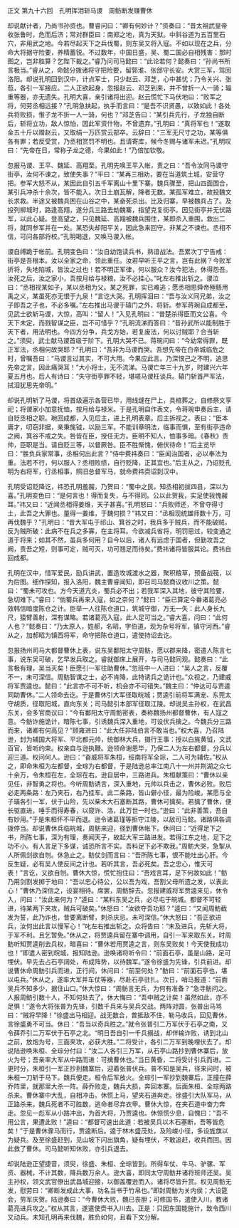 正文 第九十六回　孔明挥泪斩马谡　周鲂断发赚曹休 

却说献计者，乃尚书孙资也。曹睿问曰：“卿有何妙计？”资奏曰：“昔太祖武皇帝收张鲁时，危而后济；常对群臣曰：南郑之地，真为天狱。中斜谷道为五百里石穴，非用武之地。今若尽起天下之兵伐蜀，则东吴又将入寇。不如以现在之兵，分命大将据守险要，养精蓄锐。不过数年，中国日盛，吴、蜀二国必自相残害：那时图之，岂非胜算？乞陛下裁之。”睿乃问司马懿曰：“此论若何？懿奏曰：“孙尚书所言极当。”睿从之，命懿分拨诸将守把险要，留郭淮、张郃守长安。大赏三军，驾回洛阳。却说孔明回到汉中，计点军士，只少赵云、邓芝，心中甚忧；乃令关兴、张苞，各引一军接应。二人正欲起身，忽报赵云、邓芝到来，并不曾折一人一骑；辎重等器，亦无遗失。孔明大喜，亲引诸将出迎。赵云慌忙下马伏地曰：“败军之将，何劳丞相远接？”孔明急扶起，执手而言曰：“是吾不识贤愚，以致如此！各处兵将败损，惟子龙不折一人一骑，何也？”邓芝告曰：“某引兵先行，子龙独自断后，斩将立功，敌人惊怕，因此军资什物，不曾遗弃。”孔明曰：“真将军也！”遂取金五十斤以赠赵云，又取绢一万匹赏云部卒。云辞曰：“三军无尺寸之功，某等俱各有罪；若反受赏，乃丞相赏罚不明也。且请寄库，候今冬赐与诸军未迟。”孔明叹曰：“先帝在日，常称子龙之德，今果如此！”乃倍加钦敬。

忽报马谡、王平、魏延、高翔至。孔明先唤王平入帐，责之曰：“吾令汝同马谡守街亭，汝何不谏之，致使失事？”平曰：“某再三相劝，要在当道筑土城，安营守把。参军大怒不从，某因此自引五千军离山十里下寨。魏兵骤至，把山四面围合，某引兵冲杀十余次，皆不能入。次日土崩瓦解，降者无数。某孤军难立，故投魏文长求救。半途又被魏兵困在山谷之中，某奋死杀出。比及归寨，早被魏兵占了。及投列柳城时，路逢高翔，遂分兵三路去劫魏寨，指望克复街亭。因见街亭并无伏路军，以此心疑。登高望之，只见魏延、高翔被魏兵围住，某即杀入重围，救出二将，就同参军并在一处。某恐失却阳平关，因此急来回守。非某之不谏也。丞相不信，可问各部将校。”孔明喝退，又唤马谡入帐。

谡自缚跪于帐前。孔明变色曰：“汝自幼饱读兵书，熟谙战法。吾累次丁宁告戒：街亭是吾根本。汝以全家之命，领此重任。汝若早听王平之言，岂有此祸？今败军折将，失地陷城，皆汝之过也！若不明正军律，何以服众？汝今犯法，休得怨吾。汝死之后，汝之家小，吾按月给与禄粮，汝不必挂心。”叱左右推出斩之。谡泣曰：“丞相视某如子，某以丞相为父。某之死罪，实已难逃；愿丞相思舜帝殛鲧用禹之义，某虽死亦无恨于九泉！”言讫大哭。孔明挥泪曰：“吾与汝义同兄弟，汝之子即吾之子也，不必多嘱。”左右推出马谡于辕门之外，将斩。参军蒋琬自成都至，见武士欲斩马谡，大惊，高叫：“留人！”入见孔明曰：“昔楚杀得臣而文公喜。今天下未定，而戮智谋之臣，岂不可惜乎？”孔明流涕而答曰：“昔孙武所以能制胜于天下者，用法明也。今四方分争，兵戈方始，若复废法，何以讨贼耶？合当斩之。”须臾，武士献马谡首级于阶下。孔明大哭不已。蒋琬问曰：“今幼常得罪，既正军法，丞相何故哭耶？”孔明曰：“吾非为马谡而哭。吾想先帝在白帝城临危之时，曾嘱吾曰：“马谡言过其实，不可大用。今果应此言。乃深恨己之不明，追思先帝之言，因此痛哭耳！”大小将士，无不流涕。马谡亡年三十九岁，时建兴六年夏五月也。后人有诗曰：“失守街亭罪不轻，堪嗟马谡枉谈兵。辕门斩首严军法，拭泪犹思先帝明。”

却说孔明斩了马谡，将首级遍示各营已毕，用线缝在尸上，具棺葬之，自修祭文享祀；将谡家小加意抚恤，按月给与禄米。于是孔明自作表文，令蒋琬申奏后主，请自贬丞相之职。琬回成都，入见后主，进上孔明表章。后主拆视之。表曰：“臣本庸才，叨窃非据，亲秉旄钺，以励三军。不能训章明法，临事而惧，至有街亭违命之阙，箕谷不戒之失。咎皆在臣，授任无方。臣明不知人，恤事多暗。《春秋》责帅，臣职是当。请自贬三等，以督厥咎。臣不胜惭愧，俯伏待命！”后主览毕曰：“胜负兵家常事，丞相何出此言？”侍中费祎奏曰：“臣闻治国者，必以奉法为重。法若不行，何以服人？丞相败绩，自行贬降，正其宜也。”后主从之，乃诏贬孔明为右将军，行丞相事，照旧总督军马，就命费祎赍诏到汉中。

孔明受诏贬降讫，祎恐孔明羞赧，乃贺曰：“蜀中之民，知丞相初拔四县，深以为喜。”孔明变色曰：“是何言也！得而复失，与不得同。公以此贺我，实足使我愧赧耳。”祎又曰：“近闻丞相得姜维，天子甚喜。”孔明怒曰：“兵败师还，不曾夺得寸土，此吾之大罪也。量得一姜维，于魏何损？”祎又曰：“丞相现统雄师数十万，可再伐魏乎？”孔明曰：“昔大军屯于祁山、箕谷之时，我兵多于贼兵，而不能破贼，反为贼所破：此病不在兵之多寡，在主将耳。今欲减兵省将，明罚思过，较变通之道于将来；如其不然，虽兵多何用？自今以后，诸人有远虑于国者，但勤攻吾之阙，责吾之短，则事可定，贼可灭，功可翘足而待矣。”费祎诸将皆服其论。费祎自回成都。

孔明在汉中，惜军爱民，励兵讲武，置造攻城渡水之器，聚积粮草，预备战筏，以为后图。细作探知，报入洛阳，魏主曹睿闻知，即召司马懿商议收川之策。懿曰：“蜀未可攻也。方今天道亢炎，蜀兵必不出；若我军深入其地，彼守其险要，急切难下。”睿曰：“倘蜀兵再来入寇，如之奈何？”懿曰：“臣已算定今番诸葛亮必效韩信暗度陈仓之计。臣举一人往陈仓道口，筑城守御，万无一失：此人身长九尺，猿臂善射，深有谋略。若诸葛亮入寇，此人足可当之。”睿大喜，问曰：“此何人也？”懿奏曰：“乃太原人，姓郝，名昭，字伯道，现为杂号将军，镇守河西。”睿从之，加郝昭为镇西将军，命守把陈仓道口，遣使持诏去讫。

忽报扬州司马大都督曹休上表，说东吴鄱阳太守周鲂，愿以郡来降，密遣人陈言七事，说东吴可破，乞早发兵取之。睿就御床上展开，与司马懿同观。懿奏曰：“此言极有理，吴当灭矣！臣愿引一军往助曹休。”忽班中一人进曰：“吴人之言，反覆不一，未可深信。周鲂智谋之士，必不肯降，此特诱兵之诡计也。”众视之，乃建威将军贾逵也。懿曰：“此言亦不可不听，机会亦不可错失。”魏主曰：“仲达可与贾逵同助曹休。”二人领命去讫。于是曹休引大军径取皖城；贾逵引前将军满宠、东莞太守胡质，径取阳城，直向东关；司马懿引本部军径取江陵。却说吴主孙权，在武昌东关，会多官商议曰：“今有鄱阳太守周鲂密表，奏称魏扬州都督曹休，有人寇之意。今鲂诈施诡计，暗陈七事，引诱魏兵深入重地，可设伏兵擒之。今魏兵分三路而来，诸卿有何高见？”顾雍进曰：“此大任非陆伯言不敢当也。”权大喜，乃召陆逊，封为辅国大将军、平北都元帅，统御林大兵，摄行王事：授以白旄黄钺，文武百官，皆听约束。权亲自与逊执鞭。逊领命谢恩毕，乃保二人为左右都督，分兵以迎三道。权问何人。逊曰：“奋威将军朱桓，绥南将军全琮，二人可为辅佐。”权从之，即命朱桓为左都督，全琮为右都督，于是陆逊总率江南八十一州并荆湖之众七十余万，令朱桓在左，全琮在右。逊自居中，三路进兵。朱桓献策曰：“曹休以亲见任，非智勇之将也。今听周鲂诱言，深入重地，元帅以兵击之，曹休必败。败后必走两条路：左乃夹石，右乃挂车。此二条路，皆山僻小径，最为险峻。某愿与全子璜各引一军，伏于山险，先以柴木大石塞断其路，曹休可擒矣。若擒了曹休，便长驱直进，唾手而得寿春，以窥许、洛，此万世一时也。”逊曰：“此非善策，吾自有妙用。”于是朱桓怀不平而退。逊令诸葛瑾等拒守江陵，以敌司马懿。诸路俱各调拨停当。却说曹休兵临皖城，周鲂来迎，径到曹休帐下。休问曰：“近得足下之书，所陈七事，深为有理，奏闻天子，故起大军三路进发。若得江东之地，足下之功不小。有人言足下多谋，诚恐所言不实。吾料足下必不欺我。”周鲂大哭，急掣从人所佩剑欲自刎。休急止之。鲂仗剑而言曰：“吾所陈七事，恨不能吐出心肝。今反生疑，必有吴人使反间之计也。若听其言，吾必死矣。吾之忠心，惟天可表！”言讫，又欲自刎。曹休大惊，慌忙抱住曰：“吾戏言耳，足下何故如此！”鲂乃用剑割发掷于地曰：“吾以忠心待公，公以吾为戏，吾割父母所遗之发，以表此心！”曹休乃深信之，设宴相待。席罢，周鲂辞去。忽报建威将军贾逵来见，休令入，问曰：“汝此来何为？”逵曰：“某料东吴之兵，必尽屯于皖城。都督不可轻进，待某两下夹攻，贼兵可破矣。”休怒曰：“汝欲夺吾功耶？”逵曰：“又闻周鲂截发为誓，此乃诈也，昔要离断臂，刺杀庆忌。未可深信。”休大怒曰：“吾正欲进兵，汝何出此言以慢军心！”叱左右推出斩之。众将告曰：“未及进兵，先斩大将，于军不利。且乞暂免。”休从之，将贾逵兵留在寨中调用，自引一军来取东关。时周鲂听知贾逵削去兵权，暗喜曰：“曹休若用贾逵之言，则东吴败矣！今天使我成功也！”即遣人密到皖城，报知陆逊。逊唤诸将听令曰：“前面石亭，虽是山路，足可埋伏。早先去占石亭阔处，布成阵势，以待魏军。”遂令徐盛为先锋，引兵前进。却说曹休命周鲂引兵而进，正行间，休问曰：“前至何处？”鲂曰：“前面石亭也，堪以屯兵。”休从之，遂率大军并车仗等器，尽赴石亭驻扎。次日，哨马报道：“前面吴兵不知多少，据住山口。”休大惊曰：“周鲂言无兵，为何有准备？”急寻鲂问之。人报周鲂引数十人，不知何处去了。休大悔曰：“吾中贼之计矣！虽然如此，亦不足惧！”遂令大将张普为先锋，引数千兵来与吴兵交战。两阵对圆，张普出马骂曰：“贼将早降！”徐盛出马相迎。战无数合，普抵敌不住，勒马收兵，回见曹休，言徐盛勇不可当。休曰：“吾当以奇兵胜之。”就令张普引二万军伏于石亭之南，又令薛乔引二万军伏于石亭之北。“明日吾自引一千兵搦战，却佯输诈败，诱到北山之前，放炮为号，三面夹攻，必获大胜。”二将受计，各引二万军到晚埋伏去了。却说陆逊唤朱桓、全琮分付曰：“汝二人各引三万军，从石亭山路抄到曹休寨后，放火为号；吾亲率大军从中路而进：可擒曹休也。”当日黄昏，二将受计引兵而进。二更时分，朱桓引一军正抄到魏寨后，迎着张普伏兵。普不知是吴兵，径来问时，被朱桓一刀斩于马下。魏兵便走。桓令后军放火。全琮引一军抄到魏寨后，正撞在薛乔阵里，就那里大杀一阵。薛乔败走，魏兵大损，奔回本寨。后面朱桓、全琮两路杀来。曹休寨中大乱，自相冲击。休慌上马，望夹石道奔走。徐盛引大队军马，从正路杀来。魏兵死者不可胜数，逃命者尽弃衣甲。曹休大惊，在夹石道中奋力奔走。忽见一彪军从小路冲出，为首大将，乃贾逵也。休惊慌少息，自愧曰：“吾不用公言，果遭此败！”逵曰：“都督可速出此道：若被吴兵以木石塞断，吾等皆危矣！”于是曹休骤马而行，贾逵断后。逵于林木盛茂处，及险峻小径，多设旌旗以为疑兵。及至徐盛赶到，见山坡下闪出旗角，疑有埋伏，不敢追赶，收兵而回。因此救了曹休。司马懿听知休败，亦引兵退去。

却说陆逊正望捷音，须臾，徐盛、朱桓、全琮皆到。所得车仗、牛马、驴骡、军资、器械，不计其数，降兵数万余人。逊大喜，即同太守周鲂并诸将班师还吴。吴主孙权，领文武官僚出武昌城迎接，以御盖覆逊而入。诸将尽皆升赏。权见周鲂无发，慰劳曰：“卿断发成此大事，功名当书于竹帛也。”即封周鲂为关内侯；大设筵会，劳军庆贺。陆逊奏曰：“今曹休大败，魏已丧胆；可修国书，遣使入川，教诸葛亮进兵攻之。”权从其言，遂遣使赍书入川去。正是：只因东国能施计，致令西川又动兵。未知孔明再来伐魏，胜负如何，且看下文分解。

